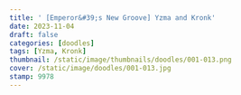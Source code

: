```yaml
---
title: ' [Emperor&#39;s New Groove] Yzma and Kronk'
date: 2023-11-04
draft: false
categories: [doodles]
tags: [Yzma, Kronk]
thumbnail: /static/image/thumbnails/doodles/001-013.png
cover: /static/image/doodles/001-013.jpg
stamp: 9978
---
```


